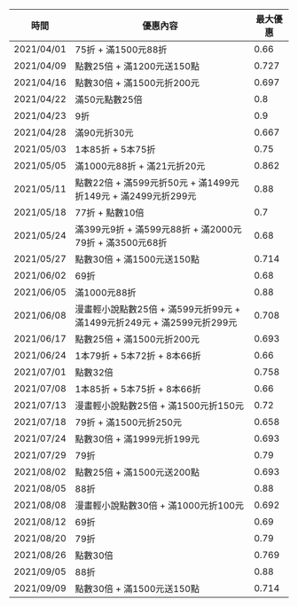 | 時間 | 優惠內容 | 最大優惠 |
| ---- | -------- | -------- |
| 2021/04/01 | 75折 + 滿1500元88折 | 0.66 |
| 2021/04/09 | 點數25倍 + 滿1200元送150點 | 0.727 |
| 2021/04/16 | 點數30倍 + 滿1500元折200元 | 0.697 |
| 2021/04/22 | 滿50元點數25倍 | 0.8 |
| 2021/04/23 | 9折 | 0.9 |
| 2021/04/28 | 滿90元折30元 | 0.667 |
| 2021/05/03 | 1本85折 + 5本75折 | 0.75 |
| 2021/05/05 | 滿1000元88折 + 滿21元折20元 | 0.862 |
| 2021/05/11 | 點數22倍 + 滿599元折50元 + 滿1499元折149元 + 滿2499元折299元 | 0.88 |
| 2021/05/18 | 77折 + 點數10倍 | 0.7 |
| 2021/05/24 | 滿399元9折 + 滿599元88折 + 滿2000元79折 + 滿3500元68折 | 0.68 |
| 2021/05/27 | 點數30倍 + 滿1500元送150點 | 0.714 |
| 2021/06/02 | 69折 | 0.68 |
| 2021/06/05 | 滿1000元88折 | 0.88 |
| 2021/06/08 | 漫畫輕小說點數25倍 + 滿599元折99元 + 滿1499元折249元 + 滿2599元折299元 | 0.708 |
| 2021/06/17 | 點數25倍 + 滿1500元折200元 | 0.693 |
| 2021/06/24 | 1本79折 + 5本72折 + 8本66折 | 0.66 |
| 2021/07/01 | 點數32倍 | 0.758 |
| 2021/07/08 | 1本85折 + 5本75折 + 8本66折 | 0.66 |
| 2021/07/13 | 漫畫輕小說點數25倍 + 滿1500元折150元 | 0.72 |
| 2021/07/18 | 79折 + 滿1500元折250元 | 0.658 |
| 2021/07/24 | 點數30倍 + 滿1999元折199元 | 0.693 |
| 2021/07/29 | 79折 | 0.79 |
| 2021/08/02 | 點數25倍 + 滿1500元送200點 | 0.693 |
| 2021/08/05 | 88折 | 0.88 |
| 2021/08/08 | 漫畫輕小說點數30倍 + 滿1000元折100元 | 0.692 |
| 2021/08/12 | 69折 | 0.69 |
| 2021/08/20 | 79折 | 0.79 |
| 2021/08/26 | 點數30倍 | 0.769 |
| 2021/09/05 | 88折 | 0.88 |
| 2021/09/09 | 點數30倍 + 滿1500元送150點 | 0.714 |
